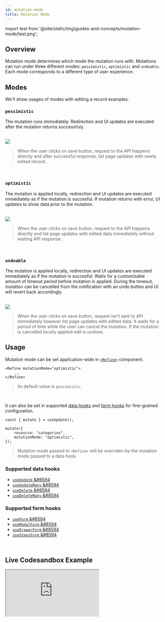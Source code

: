```yaml
---
id: mutation-mode
title: Mutation Mode
---
```


import test from '@site/static/img/guides-and-concepts/mutation-mode/test.png';

## Overview
Mutation mode determines which mode the mutation runs with. Mutations can run under three different modes: `pessimistic`, `optimistic` and `undoable`.  
Each mode corresponds to a different type of user experience.

## Modes

We'll show usages of modes with editing a record examples.

### `pessimistic`
The mutation runs immediately. Redirection and UI updates are executed after the mutation returns successfuly.

<br />

<div>
    <img src={test} />
</div>

> When the user clicks on save button, request to the API happens directly and after successful response, list page updates with newly edited record.

<br />

### `optimistic`
The mutation is applied locally, redirection and UI updates are executed immediately as if the mutation is succesful. If mutation returns with error, UI updates to show data prior to the mutation.

<br />

<div>
    <img src={test} />
</div>

> When the user clicks on save button, request to the API happens directly and list page updates with edited data immediately without waiting API response.

<br />

### `undoable`
The mutation is applied locally, redirection and UI updates are executed immediately as if the mutation is succesful. Waits for a customizable amount of timeout period before mutation is applied. During the timeout, mutation can be cancelled from the notification with an undo button and UI will revert back accordingly.

<br />

<div>
    <img src={test} />
</div>

> When the user clicks on save button, request isn't sent to API immediately however list page updates with edited data. It waits for a period of time while the user can cancel the mutation. If the mutation is cancelled locally applied edit is undone.

## Usage
Mutation mode can be set application-wide in [`<Refine>`](#) component. 

```tsx title="App.tsx"
<Refine mutationMode="optimistic">
    ...
</Refine>
```
>Its default value is `pessimistic`.

<br />

It can also be set in supported [data hooks](https://docs-mu-doc-refine.pankod.com/docs/api-references/hooks/data/useUpdate#mutation-mode) and [form hooks](https://docs-mu-doc-refine.pankod.com/docs/api-references/hooks/form/useForm#properties ) for fine-grained configuration. 

```tsx
const { mutate } = useUpdate();

mutate({
    resource: "categories",
    mutationMode: "optimistic",
});
```
> Mutation mode passed to `<Refine>` will be overriden by the mutation mode passed to a data hook.

### Supported data hooks

- [`useUpdate` &#8594](api-references/hooks/data/useUpdate.md)   
- [`useUpdateMany` &#8594](api-references/hooks/data/useUpdateMany.md)  
- [`useDelete` &#8594](api-references/hooks/data/useDelete.md)  
- [`useDeleteMany` &#8594](api-references/hooks/data/useDeleteMany.md)
### Supported form hooks

- [`useForm` &#8594](api-references/hooks/form/useForm.md)
- [`useModalForm` &#8594](api-references/hooks/form/useModalForm.md)
- [`useDrawerForm` &#8594](api-references/hooks/form/useDrawerForm.md)
- [`useStepsForm` &#8594](api-references/hooks/form/useStepsForm.md)


<br />

## Live Codesandbox Example

<iframe src="https://codesandbox.io/embed/refine-example-mutation-mode-yi9d6?autoresize=1&fontsize=14&module=%2Fsrc%2FApp.tsx&theme=dark&view=preview"
     style={{width: "100%", height:"80vh", border: "0px", borderRadius: "8px", overflow:"hidden"}}
     title="refine-example-mutation-mode"
     allow="accelerometer; ambient-light-sensor; camera; encrypted-media; geolocation; gyroscope; hid; microphone; midi; payment; usb; vr; xr-spatial-tracking"
     sandbox="allow-forms allow-modals allow-popups allow-presentation allow-same-origin allow-scripts"
   ></iframe>